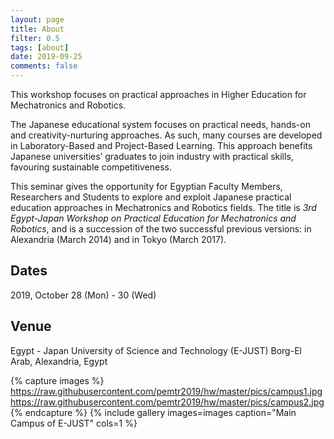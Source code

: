 ```yaml
---
layout: page
title: About
filter: 0.5
tags: [about]
date: 2019-09-25
comments: false
---
```


This workshop focuses on practical approaches in Higher Education for Mechatronics and Robotics.


The Japanese educational system focuses on practical needs, hands-on and creativity-nurturing approaches. As such, many courses are developed in Laboratory-Based and Project-Based Learning. This approach benefits Japanese universities’ graduates to join industry with practical skills, favouring sustainable competitiveness.


This seminar gives the opportunity for Egyptian Faculty Members, Researchers and Students to explore and exploit Japanese practical education approaches in Mechatronics and Robotics fields. The title is *3rd Egypt-Japan Workshop on Practical Education for Mechatronics and Robotics*, and is a succession of the two successful previous versions: in Alexandria (March 2014) and in Tokyo (March 2017).


## Dates
2019, October 28 (Mon) - 30 (Wed)

## Venue

Egypt - Japan University of Science and Technology (E-JUST)
Borg-El Arab, Alexandria, Egypt


{% capture images %}
    https://raw.githubusercontent.com/pemtr2019/hw/master/pics/campus1.jpg
    https://raw.githubusercontent.com/pemtr2019/hw/master/pics/campus2.jpg
{% endcapture %}
{% include gallery images=images caption="Main Campus of E-JUST" cols=1 %}

